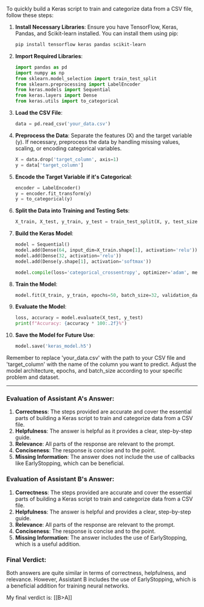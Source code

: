 
To quickly build a Keras script to train and categorize data from a CSV file, follow these steps:

1. **Install Necessary Libraries**:
   Ensure you have TensorFlow, Keras, Pandas, and Scikit-learn installed. You can install them using pip:

   ```bash
   pip install tensorflow keras pandas scikit-learn
   ```

2. **Import Required Libraries**:

   ```python
   import pandas as pd
   import numpy as np
   from sklearn.model_selection import train_test_split
   from sklearn.preprocessing import LabelEncoder
   from keras.models import Sequential
   from keras.layers import Dense
   from keras.utils import to_categorical
   ```

3. **Load the CSV File**:

   ```python
   data = pd.read_csv('your_data.csv')
   ```

4. **Preprocess the Data**:
   Separate the features (X) and the target variable (y). If necessary, preprocess the data by handling missing values, scaling, or encoding categorical variables.

   ```python
   X = data.drop('target_column', axis=1)
   y = data['target_column']
   ```

5. **Encode the Target Variable if it's Categorical**:

   ```python
   encoder = LabelEncoder()
   y = encoder.fit_transform(y)
   y = to_categorical(y)
   ```

6. **Split the Data into Training and Testing Sets**:

   ```python
   X_train, X_test, y_train, y_test = train_test_split(X, y, test_size=0.2, random_state=42)
   ```

7. **Build the Keras Model**:

   ```python
   model = Sequential()
   model.add(Dense(64, input_dim=X_train.shape[1], activation='relu'))
   model.add(Dense(32, activation='relu'))
   model.add(Dense(y.shape[1], activation='softmax'))

   model.compile(loss='categorical_crossentropy', optimizer='adam', metrics=['accuracy'])
   ```

8. **Train the Model**:

   ```python
   model.fit(X_train, y_train, epochs=50, batch_size=32, validation_data=(X_test, y_test))
   ```

9. **Evaluate the Model**:

   ```python
   loss, accuracy = model.evaluate(X_test, y_test)
   print(f"Accuracy: {accuracy * 100:.2f}%")
   ```

10. **Save the Model for Future Use**:

    ```python
    model.save('keras_model.h5')
    ```

Remember to replace 'your_data.csv' with the path to your CSV file and 'target_column' with the name of the column you want to predict. Adjust the model architecture, epochs, and batch_size according to your specific problem and dataset.

---

### Evaluation of Assistant A's Answer:

1. **Correctness**: The steps provided are accurate and cover the essential parts of building a Keras script to train and categorize data from a CSV file.
2. **Helpfulness**: The answer is helpful as it provides a clear, step-by-step guide.
3. **Relevance**: All parts of the response are relevant to the prompt.
4. **Conciseness**: The response is concise and to the point.
5. **Missing Information**: The answer does not include the use of callbacks like EarlyStopping, which can be beneficial.

### Evaluation of Assistant B's Answer:

1. **Correctness**: The steps provided are accurate and cover the essential parts of building a Keras script to train and categorize data from a CSV file.
2. **Helpfulness**: The answer is helpful and provides a clear, step-by-step guide.
3. **Relevance**: All parts of the response are relevant to the prompt.
4. **Conciseness**: The response is concise and to the point.
5. **Missing Information**: The answer includes the use of EarlyStopping, which is a useful addition.

### Final Verdict:

Both answers are quite similar in terms of correctness, helpfulness, and relevance. However, Assistant B includes the use of EarlyStopping, which is a beneficial addition for training neural networks.

My final verdict is: [[B>A]]